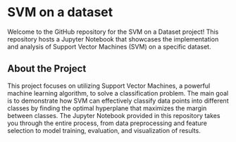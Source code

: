 # SVM on a dataset

Welcome to the GitHub repository for the SVM on a Dataset project! This repository hosts a Jupyter Notebook that showcases the implementation and analysis of Support Vector Machines (SVM) on a specific dataset.

## About the Project
This project focuses on utilizing Support Vector Machines, a powerful machine learning algorithm, to solve a classification problem. The main goal is to demonstrate how SVM can effectively classify data points into different classes by finding the optimal hyperplane that maximizes the margin between classes. The Jupyter Notebook provided in this repository takes you through the entire process, from data preprocessing and feature selection to model training, evaluation, and visualization of results.
